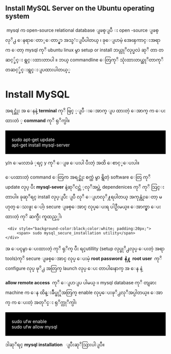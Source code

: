 ## Install MySQL Server on the Ubuntu operating system

​	 mysql  က open-source relational database  ျဖစ္ျပီ း open -source ျဖစ္လုိ႕ ေနရာေတာ္ေတာ္မွာ အသု့ံးျပဳပါတယ္ ၊ ခုေျပာမဲ့ အေၾကာင္းအရာ က ေတာ့ mysql  ကုိ ubuntu linux  မွာ setup or install ဘယ္လုိလုပ္မလဲ ဆုိ တာ တဆင့္ခ်င္း ရွင္းထားတာပါ ။  ဘယ္ commandline ေတြကုိ သုံးထားတယ္ဆုိတာကုိ တဆင့္ခ်င္းရွင္းျပထားပါတယ္္

 

<h1 style="font-size:30px"> Install MySQL
</h1>

အရင္ဆုံး အ ေနနဲ့  <span style="font-weight:bold"> terminal</span>  ကုိ ဖြင္ ့ျပီ းေအာက္ ျပ ထားတဲ့  ေအာက္ က ေပးထားတဲ ့ <span style="font-weight:bold"> command</span>  ကုိ ရုိက္ပါ။

 <div style="background-color:black;color:white; padding:20px;">
     <span>sudo apt-get update</span><br/>
     <span> apt-get install mysql-server</span>
</div>



y/n ေမးလာခဲ ့ရင္ y ကုိ ေျဖ ေပးပါ ပီးတဲ့ အထိ ေစာင့္ေပးပါ။

ေပးထားတဲ့ command ေတြက  အရင္ဆုံး စက္ထဲ မွာ ရွိတဲ့ software ေတြ ကုိ update လုပ္ ပီး <span style="font-weight:bold"> mysql-sever</span> နဲ့ဆုိငင္တဲ ့လုိအပ္တဲ့ dependenices ကုိ  ကုိ သြင္းတာပါ။ ခုဆုိရင္ install လုပ္ျပီး ျပီ လုိ ေျပာလုိ႔ရပါတယ္ အကုန္လုံးေတာ့ မဟုတ္ ေသးဖူး ေပါ့၊ secure ျဖစ္ေအာင္ လုပ္ေပးရ ပါဦးမယ္။ ေအာက္မွာ ေပးထားတဲ့ ကုိ ဆက္ပီး ကူထည့္ပါ၊


```
 <div style="background-color:black;color:white; padding:20px;">     
     <span> sudo mysql_secure_installation utility</span>
</div>
```


အ ေပၚမွာ ေပးထားတဲ့ ကုိ ရုိက္ ပီး ရင္utillity (setup လုပ္ဖုိ႕လုပ္ ေပးတဲ့ အရာ tools)ကုိ    secure ျဖစ္ေအာင္ လုပ္ ေပးမဲ့   <span style="font-weight:bold">root password  နဲ႔  root user </span> ကုိ configure လုပ္ ဖုိ႕ အတြက္ launch လုပ္ ေပး တာပါ၊ေနာက္  အ ေန နဲ့ 

 <span style="font-weight:bold">allow remote access </span>  ကုိ ေျပာျပ ပါမယ္ ၊၊ mysql database ကုိ တျခား machine  က ေန ထိန္းခ်ဳပ္ဖုိူအတြက္ enable လုပ္ေပးဖုိ႕လုိအပ္ပါတယ္။ ေအာက္ က ေပးတဲ့ အတုိင္း ရုိက္လုိက္ပါ၊ 

 <div style="background-color:black;color:white; padding:20px;">     
     <span> sudo ufw enable</span><br/>
     <span> sudo ufw allow mysql</span>
</div>

ဒါဆုိရင္  <span style="font-weight:bold">mysql installation  </span>  ျပီးဆုိသြားပါျပီ။
